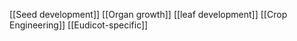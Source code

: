 [[Seed development]]
[[Organ growth]]
[[leaf development]]
[[Crop Engineering]]
[[Eudicot-specific]]
